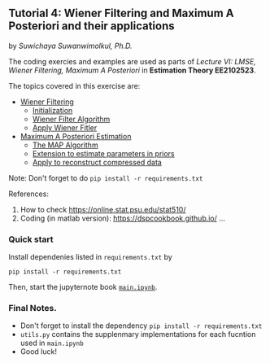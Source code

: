 ## Tutorial 4:  Wiener Filtering and Maximum A Posteriori and their applications 

by *Suwichaya Suwanwimolkul, Ph.D.*

The coding exercies and examples are used as parts of  *Lecture VI: LMSE, Wiener Filtering, Maximum A Posteriori*  in **Estimation Theory EE2102523**. 

The topics covered in this exercise are: 
- [Wiener Filtering](#wiener-filter)  
    - [Initialization](#initial-settings)
    - [Wiener Filter Algorithm](#wiener-filter-algorithm)
    - [Apply Wiener Fitler](#apply-wiener-filter)
- [Maximum A Posteriori Estimation](#maximum-a-posteriori-estimation)
    - [The MAP Algorithm](#map-algorithm)
    - [Extension to estimate parameters in priors](#extend-the-map-estimator-to-update-the-parameters-of-prior-distribution)
    - [Apply to reconstruct compressed data](#apply-map-estimation)


Note: Don't forget to do `pip install -r requirements.txt`
 
 
References:

1. How to check https://online.stat.psu.edu/stat510/
2. Coding (in matlab version): https://dspcookbook.github.io/ ...
 
### Quick start 


Install dependenies listed in `requirements.txt` by 

```
pip install -r requirements.txt
```

Then, start the jupyternote book [`main.ipynb`](main.ipynb).
 

 
### Final Notes.
-  Don't forget to install the dependency `pip install -r requirements.txt`
- `utils.py` contains the supplenmary implementations for each fucntion used in `main.ipynb` 
- Good luck! 